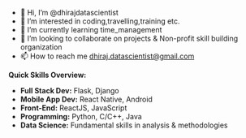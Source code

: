 - 👋 Hi, I’m @dhirajdatascientist
- 👀 I’m interested in coding,travelling,training etc.
- 🌱 I’m currently learning time_management
- 💞️ I’m looking to collaborate on projects & Non-profit skill building organization 
- 📫 How to reach me dhiraj.datascientist@gmail.com

**Quick Skills Overview:**
- **Full Stack Dev:** Flask, Django
- **Mobile App Dev:** React Native, Android
- **Front-End:** ReactJS, JavaScript
- **Programming:** Python, C/C++, Java
- **Data Science:** Fundamental skills in analysis & methodologies
